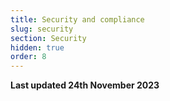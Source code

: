 ```yaml
---
title: Security and compliance
slug: security
section: Security
hidden: true
order: 8
---
```


**Last updated 24th November 2023**

